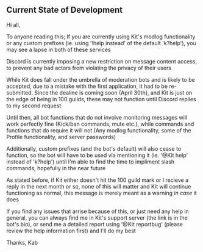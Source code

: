 ## Current State of Development
Hi all,

To anyone reading this; If you are currently using Kit's modlog functionality or any custom prefixes (ie. using '!help instead' of the default 'k?help'), you may see a lapse in both of these services

Discord is currently imposing a new restriction on message content access, to prevent any bad actors from violating the privacy of their users

While Kit does fall under the umbrella of moderation bots and is likely to be accepted, due to a mistake with the first application, it had to be re-submitted. Since the dealine is coming soon (April 30th), and Kit is just on the edge of being in 100 guilds, these may not function until Discord replies to my second request

Until then, all bot functions that do not involve monitoring messages will work perfectly fine (Kick/ban commands, mute etc.), while commands and functions that do require it will not (Any modlog functionality, some of the Profile functionality, and server passwords)

Additionally, custom prefixes (and the bot's default) will also cease to function, so the bot will have to be used via mentioning it (ie. '@Kit help' instead of 'k?help') until I'm able to find the time to impliment slash commands, hopefully in the near future

As stated before, if Kit either doesn't hit the 100 guild mark or I recieve a reply in the next month or so, none of this will matter and Kit will continue functioning as normal, this message is merely meant as a warning *in case* it does

If you find any issues that arrise because of this, or just need any help in general, you can always find me in Kit's support server (the link is in the bot's bio), or send me a detailed report using '@Kit reportbug' (please review the help information first) and I'll do my best

Thanks,
Kab